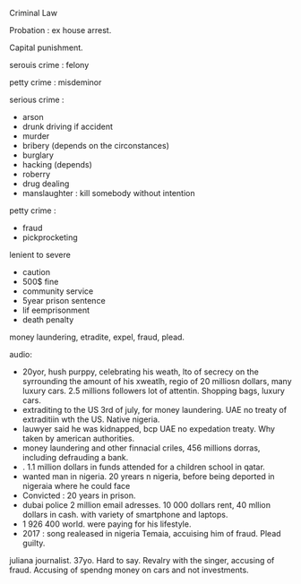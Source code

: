 Criminal Law

Probation : ex house arrest.

Capital punishment.

serouis crime : felony

petty crime : misdeminor


serious crime :
- arson
- drunk driving if accident
- murder
- bribery (depends on the circonstances)
- burglary
- hacking (depends)
- roberry
- drug dealing
- manslaughter : kill somebody without intention 



petty crime :
- fraud
- pickprocketing


lenient to severe
- caution
- 500$ fine
- community service
- 5year prison sentence
- lif eemprisonment
- death penalty

money laundering, etradite, expel, fraud, plead. 

audio:
- 20yor, hush purppy, celebrating his weath, lto of secrecy on the syrrounding the amount of his xweatlh, regio of 20 milliosn dollars, many luxury cars. 2.5 millions followers lot of attentin. Shopping bags, luxury cars. 
- extraditing to the US 3rd of july, for money laundering. UAE no treaty of extraditiin wth the US. Native nigeria. 
- lauwyer said he was kidnapped, bcp UAE no expedation treaty. Why taken by american authorities. 
- money laundering and other finnacial criles, 456 millions dorras, including defrauding a bank. 
- . 1.1 million dollars in funds attended for a children school in qatar. 
- wanted man in nigeria. 20 yrears n nigeria, before being deported in nigeraia where he could face 
- Convicted : 20 years in prison. 
- dubai police 2 million email adresses. 10 000 dollars rent, 40 mllion dollars in cash. with variety of smartphone and laptops. 
- 1 926 400 world. were paying for his lifestyle.
- 2017 : song realeased in nigeria Temaia, accuising him of fraud. Plead guilty.

juliana journalist. 37yo. Hard to say. Revalry with the singer, accusing of fraud. Accusing of spendng money on cars and not investments.

